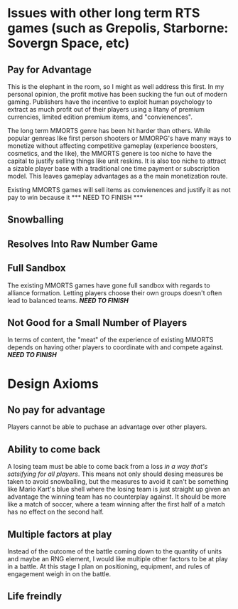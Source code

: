 # Issues with other long term RTS games (such as Grepolis, Starborne: Sovergn Space, etc)
## Pay for Advantage
This is the elephant in the room, so I might as well address this first. In my personal opinion, the profit motive has been sucking the fun out of modern gaming. Publishers have the incentive to exploit human psychology to extract as much profit out of their players using a litany of premium currencies, limited edition premium items, and "convienences". 

The long term MMORTS genre has been hit harder than others. While popular genreas like first person shooters or MMORPG's have many ways to monetize without affecting competitive gameplay (experience boosters, cosmetics, and the like), the MMORTS genere is too niche to have the capital to justify selling things like unit reskins. It is also too niche to attract a sizable player base with a traditional one time payment or subscription model. This leaves gameplay advantages as a the main monetization route.

Existing MMORTS games will sell items as convienences and justify it as not pay to win because it *** NEED TO FINISH ***


## Snowballing
## Resolves Into Raw Number Game
## Full Sandbox
The existing MMORTS games have gone full sandbox with regards to alliance formation. Letting players choose their own groups doesn't often lead to balanced teams. ***NEED TO FINISH***

## Not Good for a Small Number of Players
In terms of content, the "meat" of the experience of existing MMORTS depends on having other players to coordinate with and compete against.  ***NEED TO FINISH***

# Design Axioms
## No pay for advantage
Players cannot be able to puchase an advantage over other players.

## Ability to come back
A losing team must be able to come back from a loss *in a way that's satsifying for all players*. This means not only should desing measures be taken to avoid snowballing, but the measures to avoid it can't be something like Mario Kart's blue shell where the losing team is just straight up given an advantage the winning team has no counterplay against. It should be more like a match of soccer, where a team winning after the first half of a match has no effect on the second half. 

## Multiple factors at play
Instead of the outcome of the battle coming down to the quantity of units and maybe an RNG element, I would like multiple other factors to be at play in a battle. At this stage I plan on positioning, equipment, and rules of engagement weigh in on the battle.

## Life freindly

